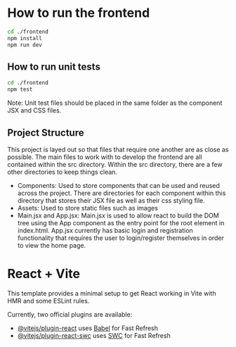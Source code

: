 # How to run the frontend

```bash
cd ./frontend
npm install
npm run dev
```

## How to run unit tests

```bash
cd ./frontend
npm test
```

Note: Unit test files should be placed in the same folder as the component JSX and CSS files.

## Project Structure

This project is layed out so that files that require one another are as close as possible. The main files to work with to develop the frontend are all contained within the src directory. Within the src directory, there are a few other directories to keep things clean.

* Components: Used to store components that can be used and reused across the project. There are directories for each component within this directory that stores their JSX file as well as their css styling file.
* Assets: Used to store static files such as images
* Main.jsx and App.jsx: Main.jsx is used to allow react to build the DOM tree using the App component as the entry point for the root element in index.html. App.jsx currently has basic login and registration functionality that requires the user to login/register themselves in order to view the home page.

# React + Vite

This template provides a minimal setup to get React working in Vite with HMR and some ESLint rules.

Currently, two official plugins are available:

- [@vitejs/plugin-react](https://github.com/vitejs/vite-plugin-react/blob/main/packages/plugin-react/README.md) uses [Babel](https://babeljs.io/) for Fast Refresh
- [@vitejs/plugin-react-swc](https://github.com/vitejs/vite-plugin-react-swc) uses [SWC](https://swc.rs/) for Fast Refresh
